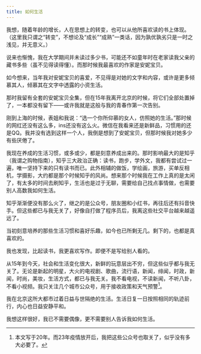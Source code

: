 ```yaml
---
title: 如何生活
---
```


我想，随着年龄的增长，人在思想上的转变，也可以从他所喜欢读的书上体现。（这里我只谓之“转变”，不想论及“成长”“成熟”一类话，因为孰优孰劣只是一时之浅见，并无意义。）

说来也惭愧，我在大学期间并未读过多少书，可能还不如童年时在老家读我父亲的藏书多些（虽不见得读得懂）。而那时候我最喜欢的作家是安妮宝贝。

如今想来，当年我对安妮宝贝的喜爱，不见得是对她的文字和内容，或许是更多倾慕其人，倾慕其在文字中透露的小资生活。

那时我留有全套的安妮宝贝全集，但在15年我离开北京的时候，将它们全部处置掉了，一本都没有留下——或许我就是这般与我的青春作第一次告别。

刚到上海的时候，表姐和我说：“选一个你所仰慕的女人，仿照她的生活。”那时候的网红还没有这么多，ins还没有这么火。微信在我看来还是新鲜品，习惯用的还是QQ。我并没有选到这样一个人，我倒是想到了安妮宝贝，但那时候我对她多少有些厌倦了。

我现在养成的生活习惯，或多或少，都是刻意养成出来的。那时影响最大的是知乎（我谓之购物指南），知乎三大政治正确：读书，跑步，学外文，我都有尝试过一遍，唯一坚持下来的只有读书而已。此外相辅的做饭，学绘画，旅游，买单反相机，学摄影，大约都是那个时候知乎的风尚。想来那个时候我在工作上真的是太闲了，有太多的时间去刷知乎，生活也是过于无聊，需要给自己找点事情做，也需要别人高数我如何生活。

知乎渐渐便没有那么火了，继之的是公众号，朋友圈和小红书，再往后还有抖音快手。但这些都已与我无关了，好像自打做了程序员后，我离这些社交平台越来越遥远了。

当初刻意培养的那些生活习惯和喜好乐趣，如今也已所剩无几。剩下的，也都是真喜欢的。

我也发现，比起读书，我更喜欢写作。即便不是写给别人看的。

从15年到今天，社会和生活变化很大，新鲜的玩意层出不穷，但这些似乎都与我无关了。无论是新起的明星，大火的电视剧、歌曲，流行语，新闻，绯闻，时政，新闻，时尚，美妆，生活方式，都已与我无关。我不看电视，不读新闻，不听八卦，不看小视频。我只关注几个城市公众号，用于接收政策和天气预警[^1]。

我在北京这所大都市过着日益与世隔绝的生活。生活日复一日按照相同的轨迹前行，内心也日益安静平和。

我想这样很好，我已不需要偶像，更不需要别人告诉我如何生活。

[^1]: 本文写于20年。而23年疫情放开后，我把这些公众号也取关了，似乎没有多大必要了。
